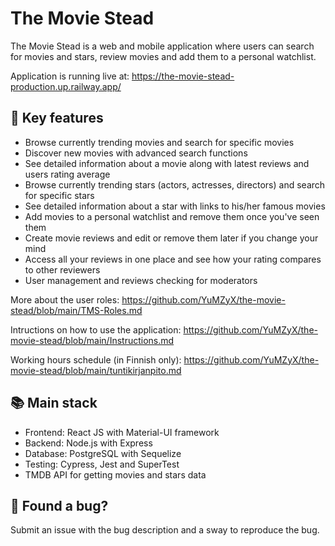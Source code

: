 # The Movie Stead
The Movie Stead is a web and mobile application where users can search for movies and stars, review movies and add them to a personal watchlist.

Application is running live at: https://the-movie-stead-production.up.railway.app/

## 🌟 Key features
* Browse currently trending movies and search for specific movies
* Discover new movies with advanced search functions
* See detailed information about a movie along with latest reviews and users rating average
* Browse currently trending stars (actors, actresses, directors) and search for specific stars
* See detailed information about a star with links to his/her famous movies
* Add movies to a personal watchlist and remove them once you've seen them
* Create movie reviews and edit or remove them later if you change your mind
* Access all your reviews in one place and see how your rating compares to other reviewers
* User management and reviews checking for moderators
  
More about the user roles: https://github.com/YuMZyX/the-movie-stead/blob/main/TMS-Roles.md  

Intructions on how to use the application: https://github.com/YuMZyX/the-movie-stead/blob/main/Instructions.md  

Working hours schedule (in Finnish only): https://github.com/YuMZyX/the-movie-stead/blob/main/tuntikirjanpito.md

## 📚 Main stack
* Frontend: React JS with Material-UI framework  
* Backend: Node.js with Express  
* Database: PostgreSQL with Sequelize
* Testing: Cypress, Jest and SuperTest
* TMDB API for getting movies and stars data


## 🐛 Found a bug?
Submit an issue with the bug description and a sway to reproduce the bug.




